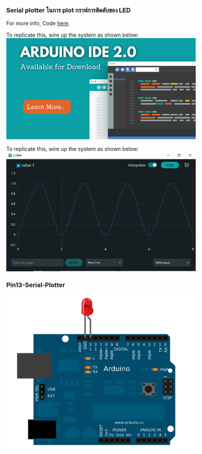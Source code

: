 ### Serial plotter ในการ plot กราฟการติดดับของ LED
For more info, Code [here](https://github.com/okaisank/Serial_Plotter/blob/b96a34cf5e8f4342763d70801c44e58cd7d08004/serial_Plotter.ino).

To replicate this, wire up the system as shown below:
![system_diagram](https://github.com/okaisank/Serial_Plotter/blob/fc3c6168534b3afbe1f56688eb7c120347a0b4bb/Capture_ide2.PNG)


To replicate this, wire up the system as shown below:
![system_diagram](https://github.com/okaisank/Serial_Plotter/blob/79f874ffd5b92a15b12dfa17dd78db078ca19547/Capture.PNG)




### Pin13-Serial-Plotter
![system_diagram](https://github.com/okaisank/Serial_Plotter/blob/b479faaf8dce9d00342256b3cfc9432ac75db286/Capture_pin13.PNG)





